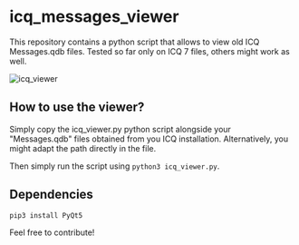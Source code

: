 # icq_messages_viewer
This repository contains a python script that allows to view old ICQ Messages.qdb files. Tested so far only on ICQ 7 files, others might work as well.

![icq_viewer](https://github.com/user-attachments/assets/fa20fa66-4fa2-4d99-bf83-9cc600a817b5)


## How to use the viewer?
Simply copy the icq_viewer.py python script alongside your "Messages.qdb" files obtained from you ICQ installation.
Alternatively, you might adapt the path directly in the file.

Then simply run the script using ```python3 icq_viewer.py```.

## Dependencies
```pip3 install PyQt5```

Feel free to contribute!
